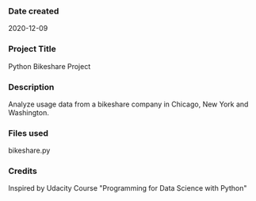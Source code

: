### Date created
2020-12-09

### Project Title
Python Bikeshare Project

### Description
Analyze usage data from a bikeshare company in Chicago, New York and Washington.

### Files used
bikeshare.py

### Credits
Inspired by Udacity Course "Programming for Data Science with Python"


